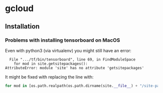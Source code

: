 # gcloud
## Installation
### Problems with installing tensorboard on MacOS
Even with python3 (via virtualenv) you might still have an error:
```
  File ".../tf/bin/tensorboard", line 69, in FindModuleSpace
    for mod in site.getsitepackages():
AttributeError: module 'site' has no attribute 'getsitepackages'
```
It might be fixed with replacing the line with:
```python
for mod in [os.path.realpath(os.path.dirname(site.__file__) + "/site-packages")]:
```
